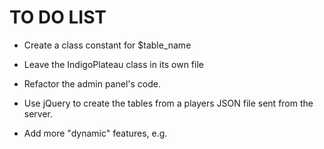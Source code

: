 TO DO LIST
==========

- Create a class constant for $table_name

- Leave the IndigoPlateau class in its own file

- Refactor the admin panel's code.

- Use jQuery to create the tables from a players JSON file sent from the server.

- Add more "dynamic" features, e.g.